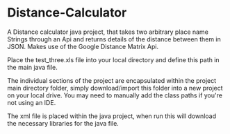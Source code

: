 # Distance-Calculator
A Distance calculator java project, that takes two arbitrary place name Strings through an Api and returns details of the distance between them in JSON. Makes use of the Google Distance Matrix Api. 

Place the test_three.xls file into your local directory and define this path in the main java file.

The individual sections of the project are encapsulated within the project main directory folder, simply download/import this folder into a new project on your local drive. You may need to manually add the class paths if you're not using an IDE.

The xml file is placed within the java project, when run this will download the necessary libraries for the java file.
